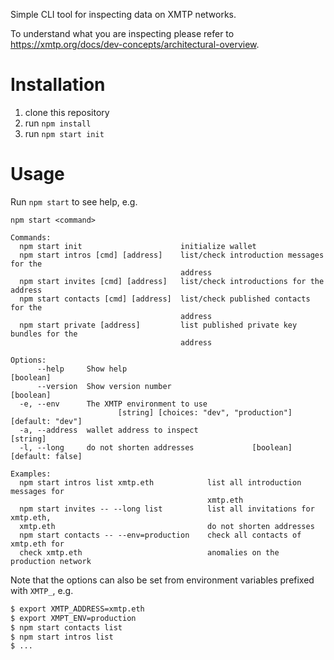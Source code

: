 Simple CLI tool for inspecting data on XMTP networks.

To understand what you are inspecting please refer to https://xmtp.org/docs/dev-concepts/architectural-overview.

# Installation

1. clone this repository
2. run `npm install`
3. run `npm start init`

# Usage

Run `npm start` to see help, e.g.

```
npm start <command>

Commands:
  npm start init                      initialize wallet
  npm start intros [cmd] [address]    list/check introduction messages for the
                                      address
  npm start invites [cmd] [address]   list/check introductions for the address
  npm start contacts [cmd] [address]  list/check published contacts for the
                                      address
  npm start private [address]         list published private key bundles for the
                                      address

Options:
      --help     Show help                                             [boolean]
      --version  Show version number                                   [boolean]
  -e, --env      The XMTP environment to use
                        [string] [choices: "dev", "production"] [default: "dev"]
  -a, --address  wallet address to inspect                              [string]
  -l, --long     do not shorten addresses             [boolean] [default: false]

Examples:
  npm start intros list xmtp.eth            list all introduction messages for
                                            xmtp.eth
  npm start invites -- --long list          list all invitations for xmtp.eth,
  xmtp.eth                                  do not shorten addresses
  npm start contacts -- --env=production    check all contacts of xmtp.eth for
  check xmtp.eth                            anomalies on the production network
```

Note that the options can also be set from environment variables prefixed with `XMTP_`, e.g.

```sh
$ export XMTP_ADDRESS=xmtp.eth
$ export XMPT_ENV=production
$ npm start contacts list
$ npm start intros list
$ ...
```
